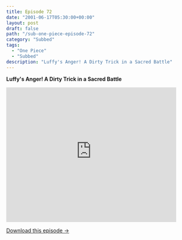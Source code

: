 ```yaml
---
title: Episode 72
date: "2001-06-17T05:30:00+00:00"
layout: post
draft: false
path: "/sub-one-piece-episode-72"
category: "Subbed"
tags:
  - "One Piece"
  - "Subbed"
description: "Luffy's Anger! A Dirty Trick in a Sacred Battle"
---
```


**Luffy's Anger! A Dirty Trick in a Sacred Battle**

<iframe width="640" height="360" src="https://www.rapidvideo.com/e/FX3C307ASF" frameborder="0" marginwidth=0 marginheight=0 scrolling=no allowfullscreen style="max-width:90%;"></iframe>

<a href="http://ouo.io/qs/eCodkFEQ?s=https://www.rapidvideo.com/d/FX3C307ASF" class="styled_a">Download this episode →</a>

